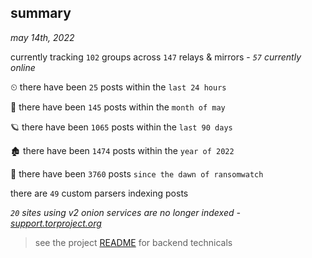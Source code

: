 
## summary
_may 14th, 2022_

currently tracking `102` groups across `147` relays & mirrors - _`57` currently online_

⏲ there have been `25` posts within the `last 24 hours`

🦈 there have been `145` posts within the `month of may`

🪐 there have been `1065` posts within the `last 90 days`

🏚 there have been `1474` posts within the `year of 2022`

🦕 there have been `3760` posts `since the dawn of ransomwatch`

there are `49` custom parsers indexing posts

_`20` sites using v2 onion services are no longer indexed - [support.torproject.org](https://support.torproject.org/onionservices/v2-deprecation/)_

> see the project [README](https://github.com/thetanz/ransomwatch#ransomwatch--) for backend technicals
